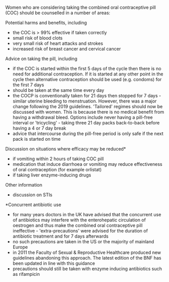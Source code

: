 Women who are considering taking the combined oral contraceptive pill (COC) should be counselled in a number of areas:  
  
Potential harms and benefits, including  
* the COC is \> 99% effective if taken correctly
* small risk of blood clots
* very small risk of heart attacks and strokes
* increased risk of breast cancer and cervical cancer

  
Advice on taking the pill, including  
* if the COC is started within the first 5 days of the cycle then there is no need for additional contraception. If it is started at any other point in the cycle then alternative contraception should be used (e.g. condoms) for the first 7 days
* should be taken at the same time every day
* the COCP is conventionally taken for 21 days then stopped for 7 days \- similar uterine bleeding to menstruation. However, there was a major change following the 2019 guidelines. 'Tailored' regimes should now be discussed with women. This is because there is no medical benefit from having a withdrawal bleed. Options include never having a pill\-free interval or 'tricycling' \- taking three 21 day packs back\-to\-back before having a 4 or 7 day break
* advice that intercourse during the pill\-free period is only safe if the next pack is started on time

  
Discussion on situations where efficacy may be reduced\*  
* if vomiting within 2 hours of taking COC pill
* medication that induce diarrhoea or vomiting may reduce effectiveness of oral contraception (for example orlistat)
* if taking liver enzyme\-inducing drugs

  
Other information  
* discussion on STIs

  
\*Concurrent antibiotic use  
* for many years doctors in the UK have advised that the concurrent use of antibiotics may interfere with the enterohepatic circulation of oestrogen and thus make the combined oral contraceptive pill ineffective \- 'extra\-precautions' were advised for the duration of antibiotic treatment and for 7 days afterwards
* no such precautions are taken in the US or the majority of mainland Europe
* in 2011 the Faculty of Sexual \& Reproductive Healthcare produced new guidelines abandoning this approach. The latest edition of the BNF has been updated in line with this guidance
* precautions should still be taken with enzyme inducing antibiotics such as rifampicin
